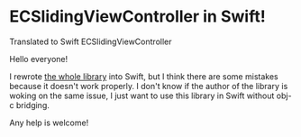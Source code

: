 ECSlidingViewController in Swift!
============================

Translated to Swift ECSlidingViewController

Hello everyone!

I rewrote [the whole library](https://github.com/ECSlidingViewController/ECSlidingViewController) into Swift, but I think there are some mistakes because it doesn't work properly.
I don't know if the author of the library is woking on the same issue, I just want to use this library in Swift without obj-c bridging.

Any help is welcome!
